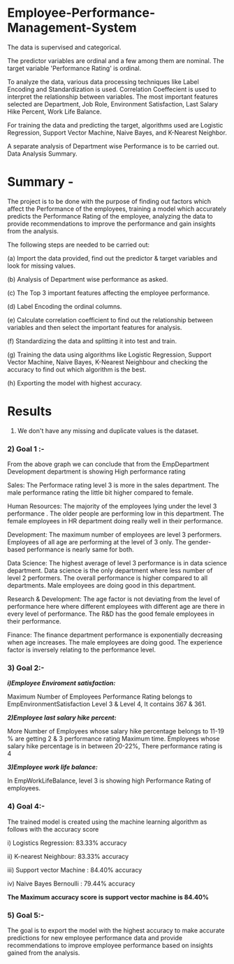 # Employee-Performance-Management-System

The data is supervised and categorical.

The predictor variables are ordinal and a few among them are nominal. The target variable 'Performance Rating' is ordinal.

To analyze the data, various data processing techniques like Label Encoding and Standardization is used. Correlation Coeffecient is used to interpret the relationship between variables. The most important features selected are Department, Job Role, Environment Satisfaction, Last Salary Hike Percent, Work Life Balance.

For training the data and predicting the target, algorithms used are Logistic Regression, Support Vector Machine, Naive Bayes, and K-Nearest Neighbor.

A separate analysis of Department wise Performance is to be carried out. Data Analysis Summary.

# Summary -

The project is to be done with the purpose of finding out factors which affect the Performance of the employees, training a model which accurately predicts the Performance Rating of the employee, analyzing the data to provide recommendations to improve the performance and gain insights from the analysis.

The following steps are needed to be carried out:

(a) Import the data provided, find out the predictor & target variables and look for missing values.

(b) Analysis of Department wise performance as asked.

(c) The Top 3 important features affecting the employee performance.

(d) Label Encoding the ordinal columns.

(e) Calculate correlation coefficient to find out the relationship between variables and then select the important features for analysis.

(f) Standardizing the data and splitting it into test and train.

(g) Training the data using algorithms like Logistic Regression, Support Vector Machine, Naive Bayes, K-Nearest Neighbour and checking the accuracy to find out which algorithm is the best.

(h) Exporting the model with highest accuracy.


# Results

1) We don't have any missing and duplicate values is the dataset.

### __2) Goal 1 :-__  

From the above graph we can conclude that from the EmpDepartment Development department is showing High performance rating

Sales: The Performace rating level 3 is more in the sales department. The male performance rating the little bit higher compared to female.

Human Resources: The majority of the employees lying under the level 3 performance . The older people are performing low in this department. The female employees in HR department doing really well in their performance.

Development: The maximum number of employees are level 3 performers. Employees of all age are performing at the level of 3 only. The gender-based performance is nearly same for both.

Data Science: The highest average of level 3 performance is in data science department. Data science is the only department where less number of level 2 performers. The overall performance is higher compared to all departments. Male employees are doing good in this department.

Research & Development: The age factor is not deviating from the level of performance here where different employees with different age are there in every level of performance. The R&D has the good female employees in their performance.

Finance: The finance department performance is exponentially decreasing when age increases. The male employees are doing good. The experience factor is inversely relating to the performance level.

### __3) Goal 2:-__

***i)Employee Enviroment satisfaction:***

Maximum Number of Employees Performance Rating belongs to EmpEnvironmentSatisfaction Level 3 & Level 4, It contains 367 & 361.

***2)Employee last salary hike percent:***

More Number of Employees whose salary hike percentage belongs to 11-19 % are getting 2 & 3 performance rating Maximum time. Employees whose salary hike percentage is in between 20-22%, There performance rating is 4

***3)Employee work life balance:***

In EmpWorkLifeBalance, level 3 is showing high Performance Rating of employees.

### __4) Goal 4:-__

The trained model is created using the machine learning algorithm as follows with the accuracy score

i) Logistics Regression: 83.33% accuracy

ii) K-nearest Neighbour: 83.33% accuracy

iii) Support vector Machine : 84.40% accuracy

iv) Naive Bayes Bernoulli : 79.44% accuracy

__The Maximum accuracy score is support vector machine is 84.40%__

### __5) Goal 5:-__
The goal is to export the model with the highest accuracy to make accurate predictions for new employee performance data and provide recommendations to improve employee performance based on insights gained from the analysis.
